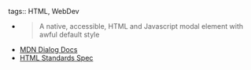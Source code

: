 tags:: HTML, WebDev

- > A native, accessible, HTML and Javascript modal element with awful default style
- [MDN Dialog Docs](https://developer.mozilla.org/en-US/docs/Web/HTML/Element/dialog)
- [HTML Standards Spec](https://html.spec.whatwg.org/multipage/interactive-elements.html#the-dialog-element)